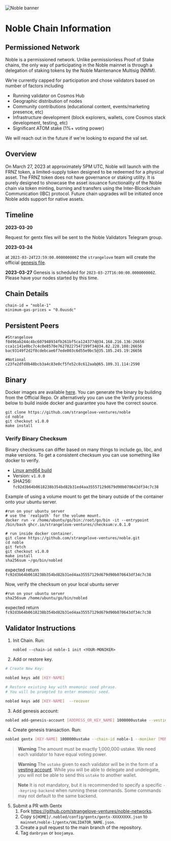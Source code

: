 ![Noble banner](https://raw.githubusercontent.com/strangelove-ventures/noble-networks/main/Twitter_Banner.png)
# Noble Chain Information

## Permissioned Network  
Noble is a permissioned network. Unlike permissionless Proof of Stake chains, the only way of participating in the Noble mainnet is through a delegation of staking tokens by the Noble Maintenance Multisig (NMM). 

 We’re currently capped for participation and chose validators based on number of factors including 
- Running validator on Cosmos Hub 
- Geographic distribution of nodes 
- Community contributions (educational content, events/marketing presence, etc) 
- Infrastructure development (block explorers, wallets, core Cosmos stack development, testing, etc) 
- Significant ATOM stake (1%+ voting power)

We will reach out in the future if we're looking to expand the val set.

## Overview
On March 27, 2023 at approximately 5PM UTC, Noble will launch with the FRNZ token, a limited-supply token designed to be redeemed for a physical asset. The FRNZ token does not have governance or staking utility. It is purely designed to showcase the asset issuance functionality of the Noble chain via token minting, burning and transfers using the Inter-Blcockchain Communication (IBC) protocol. Future chain upgrades will be initiated once Noble adds support for native assets. 

## Timeline

**2023-03-20** 

Request for gentx files will be sent to the Noble Validators Telegram group.

**2023-03-24** 

at `2023-03-24T23:59:00.000000000Z` the `strangelove` team will create the official [genesis file](https://raw.githubusercontent.com/strangelove-ventures/noble-networks/main/mainnet/noble-1/genesis.json). 

**2023-03-27** 
Genesis is scheduled for `2023-03-27T16:00:00.000000000Z`.  Please have your nodes started by this time.

## Chain Details
```
chain-id = "noble-1"
minimum-gas-prices = "0.0uusdc"
```
## Persistent Peers
```
#Strangelove
f0496ab244c4bc607948934fb261bf5ca124377d@34.168.216.136:26656
cca1c141e0bc7c4c0e8570e76278227547199f34@34.82.228.108:26656
bac93149f2d2f8cdebcae6f7ede003c6d55e9bc5@35.185.245.19:26656

#Notional
c23fe2dfd8b48bcb3a4c83e0cf5fe52c8c612aab@65.109.31.114:2590
```

## Binary

Docker images are available [here](https://github.com/strangelove-ventures/noble/pkgs/container/noble/78874895?tag=v1.0.0). You can generate the binary by building from the Official Repo. Or alternatively you can use the Verify process below to build inside docker and guarantee you have the correct source.

```
git clone https://github.com/strangelove-ventures/noble
cd noble
git checkout v1.0.0
make install
```
### Verify Binary Checksum
Binary checksums can differ based on many things to include go, libc, and make versions. To get a consistent checksum you can use something like docker to verify.

  * [Linux amd64 build](nobled)
  * Version: `v1.0.0`
  * SHA256: `fc92d3b64b0618238b354bd82b31ed4aa35557129d679d90b070643df34c7c38`

  Example of using a volume mount to get the binary outside of the container onto your ubuntu server.
  ```
  #run on your ubuntu server
  # use the `realpath` for the volume mount.
  docker run -v /home/ubuntu/go/bin:/root/go/bin -it --entrypoint /bin/bash ghcr.io/strangelove-ventures/checksum:v.0.1.0
  ```
  ```
  # run inside docker container.
  git clone https://github.com/strangelove-ventures/noble.git
  cd noble
  git fetch
  git checkout v1.0.0
  make install
  sha256sum ~/go/bin/nobled
  ```
  expected return `fc92d3b64b0618238b354bd82b31ed4aa35557129d679d90b070643df34c7c38`  
  
  Now, verify the checksum on your local ubuntu server  
  ```
  #run on your ubuntu server
  sha256sum /home/ubuntu/go/bin/nobled
  ```
  expected return `fc92d3b64b0618238b354bd82b31ed4aa35557129d679d90b070643df34c7c38` 

## Validator Instructions

1) Init Chain. Run:

    `nobled --chain-id noble-1 init <YOUR-MONIKER>`

2) Add or restore key.
```bash
# Create New Key:

nobled keys add [KEY-NAME] 

# Restore existing key with mnemonic seed phrase. 
# You will be prompted to enter mnemonic seed. 

nobled keys add [KEY-NAME]  --recover
```

3) Add genesis account:
```bash
nobled add-genesis-account [ADDRESS_OR_KEY_NAME] 1000000ustake --vesting-amount 1000000ustake  --vesting-end-time 253402261199 
```

4) Create genesis transaction. Run:
```bash
nobled gentx [KEY-NAME] 1000000ustake --chain-id noble-1 --moniker [MONIKER] --identity [KEYBASE_ID] --website [WEBSITE] --security-contact [CONTACT] --details [DETAILS] --note [NODEID@IP:PORT]

```
> **Warning**
> The amount must be exactly 1,000,000 ustake. We need each validator to have equal voting power.

> **Warning**
> The `ustake` given to each validator will be in the form of a [vesting account](https://docs.cosmos.network/v0.45/modules/auth/05_vesting.html). While you will be able to delegate and undelegate, you will not be able to send this `ustake` to another wallet.

>**Note**
> It is not mandatory, but it is recommended to specify a specific `--keyring-backend` when running these commands. Some commands may not default to the same backend.

5) Submit a PR with Gentx
    1) Fork https://github.com/strangelove-ventures/noble-networks.
    2) Copy `${HOME}/.nobled/config/gentx/gentx-XXXXXXXX.json` to  `mainnet/noble-1/gentx/VALIDATOR_NAME.json`.
    3) Create a pull request to the main branch of the repository.  
    4) Tag `danbryan` or `boojamya`.
